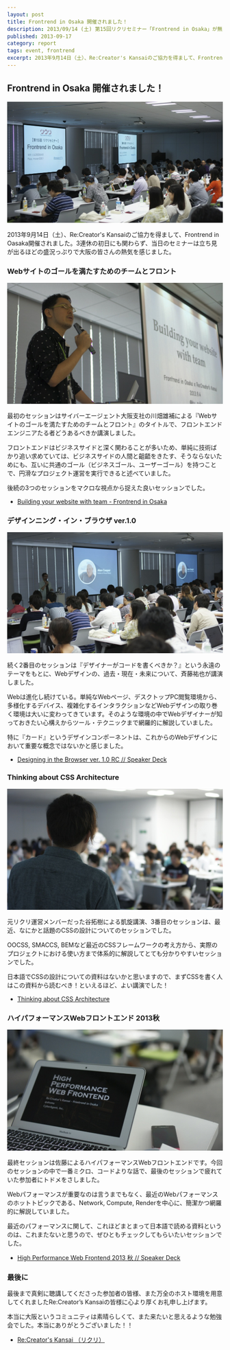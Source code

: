 ```yaml
---
layout: post
title: Frontrend in Osaka 開催されました！
description: 2013/09/14 (土) 第15回リクリセミナー「Frontrend in Osaka」が無事開催されました。
published: 2013-09-17
category: report
tags: event, frontrend
excerpt: 2013年9月14日（土）、Re:Creator's Kansaiのご協力を得まして、Frontrend in Oasaka開催されました。3連休の初日にも関わらず、当日のセミナーは立ち見が出るほどの盛況っぷりで大阪の皆さんの熱気を感じました。
---
```


## Frontrend in Osaka 開催されました！

![Frontrend in Osaka](/images/2013/0917_osaka.jpg)

2013年9月14日（土）、Re:Creator's Kansaiのご協力を得まして、Frontrend in Oasaka開催されました。3連休の初日にも関わらず、当日のセミナーは立ち見が出るほどの盛況っぷりで大阪の皆さんの熱気を感じました。


### Webサイトのゴールを満たすためのチームとフロント

![川畑雄補](/images/2013/0917_s1.jpg)


最初のセッションはサイバーエージェント大阪支社の川畑雄補による『Webサイトのゴールを満たすためのチームとフロント』のタイトルで、フロントエンドエンジニアたる者どうあるべきか講演しました。

フロントエンドはビジネスサイドと深く関わることが多いため、単純に技術ばかり追い求めていては、ビジネスサイドの人間と齟齬をきたす、そうならないためにも、互いに共通のゴール（ビジネスゴール、ユーザーゴール）を持つことで、円滑なプロジェクト運営を実行できると述べていました。

後続の3つのセッションをマクロな視点から捉えた良いセッションでした。

+ [Building your website with team - Frontrend in Osaka](http://www.slideshare.net/yusukekawabata/frontrend-ku-suke)


### デザインニング・イン・ブラウザ ver.1.0

![斉藤祐也](/images/2013/0917_s2.jpg)

続く2番目のセッションは『デザイナーがコードを書くべきか？』という永遠のテーマをもとに、Webデザインの、過去・現在・未来について、斉藤祐也が講演しました。

Webは進化し続けている。単純なWebページ、デスクトップPC閲覧環境から、多様化するデバイス、複雑化するインタラクションなどWebデザインの取り巻く環境は大いに変わってきています。そのような環境の中でWebデザイナーが知っておきたい心構えからツール・テクニックまで網羅的に解説していました。

特に『カード』というデザインコンポーネントは、これからのWebデザインにおいて重要な概念ではないかと感じました。

- [Designing in the Browser ver. 1.0 RC // Speaker Deck](https://speakerdeck.com/studiomohawk/designing-in-the-browser-ver-1-dot-0-rc)


### Thinking about CSS Architecture

![谷拓樹](/images/2013/0917_s3.jpg)


元リクリ運営メンバーだった谷拓樹による凱旋講演、3番目のセッションは、最近、なにかと話題のCSSの設計についてのセッションでした。

OOCSS, SMACCS, BEMなど最近のCSSフレームワークの考え方から、実際のプロジェクトにおける使い方まで体系的に解説してとても分かりやすいセッションでした。

日本語でCSSの設計についての資料はないかと思いますので、まずCSSを書く人はこの資料から読むべき！といえるほど、よい講演でした！

- [Thinking about CSS Architecture](http://www.slideshare.net/hiloki/thinking-about-css-architecture)

### ハイパフォーマンスWebフロントエンド 2013秋

![佐藤 歩](/images/2013/0917_s4.jpg)

最終セッションは佐藤によるハイパフォーマンスWebフロントエンドです。今回のセッションの中で一番ミクロ、コードよりな話で、最後のセッションで疲れていた参加者にトドメをさしました。

Webパフォーマンスが重要なのは言うまでもなく、最近のWebパフォーマンスのホットトピックである、Network, Compute, Renderを中心に、簡潔かつ網羅的に解説していました。

最近のパフォーマンスに関して、これほどまとまって日本語で読める資料というのは、これまたないと思うので、ぜひともチェックしてもらいたいセッションでした。

- [High Performance Web Frontend 2013 秋 // Speaker Deck](https://speakerdeck.com/ahomu/high-performance-web-frontend-2013-qiu)

### 最後に

最後まで真剣に聴講してくださった参加者の皆様、また万全のホスト環境を用意してくれましたRe:Creator’s Kansaiの皆様に心より厚くお礼申し上げます。

本当に大阪というコミュニティは素晴らしくて、また来たいと思えるような勉強会でした。本当にありがとうございました！！

- [Re:Creator's Kansai （リクリ）](http://www.re-creators.jp/)